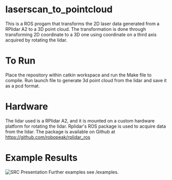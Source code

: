 # laserscan_to_pointcloud
This is a ROS progam that transforms the 2D laser data generated from a RPlidar A2 to a 3D point cloud. The transformation is done through transforming 2D coordinate to a 3D one using coordinate on a third axis acquired by rotating the lidar.

# To Run
Place the repository within catkin workspace and run the Make file to compile. 
Run launch file to generate 3d point cloud from the lidar and save it as a pcd format.

# Hardware
The lidar used is a RPlidar A2, and it is mounted on a custom hardware platform for rotating the lidar. Rplidar's ROS package is used to acquire data from the lidar. The package is available on Github at https://github.com/robopeak/rplidar_ros 

# Example Results
![SRC Presentation](https://user-images.githubusercontent.com/44013817/174145752-f8d0ce8a-45e5-4aea-8836-ae5d1f65de9d.png)
Further examples see /examples.
